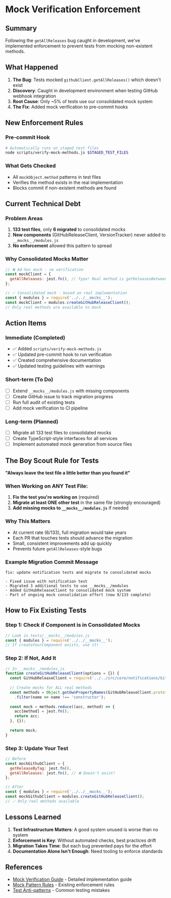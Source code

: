 # Mock Verification Enforcement

## Summary

Following the `getAllReleases` bug caught in development, we've implemented enforcement to prevent tests from mocking non-existent methods.

## What Happened

1. **The Bug**: Tests mocked `githubClient.getAllReleases()` which doesn't exist
2. **Discovery**: Caught in development environment when testing GitHub webhook integration
3. **Root Cause**: Only ~5% of tests use our consolidated mock system
4. **The Fix**: Added mock verification to pre-commit hooks

## New Enforcement Rules

### Pre-commit Hook
```bash
# Automatically runs on staged test files
node scripts/verify-mock-methods.js $STAGED_TEST_FILES
```

### What Gets Checked
- All `mockObject.method` patterns in test files
- Verifies the method exists in the real implementation
- Blocks commit if non-existent methods are found

## Current Technical Debt

### Problem Areas
1. **133 test files**, only **6 migrated** to consolidated mocks
2. **New components** (GitHubReleaseClient, VersionTracker) never added to `__mocks__/modules.js`
3. **No enforcement** allowed this pattern to spread

### Why Consolidated Mocks Matter
```javascript
// ❌ Ad-hoc mock - no verification
const mockClient = {
  getAllReleases: jest.fn(), // Typo! Real method is getReleasesBetween
};

// ✅ Consolidated mock - based on real implementation
const { modules } = require('../../__mocks__');
const mockClient = modules.createGitHubReleaseClient();
// Only real methods are available to mock
```

## Action Items

### Immediate (Completed)
- ✅ Added `scripts/verify-mock-methods.js`
- ✅ Updated pre-commit hook to run verification
- ✅ Created comprehensive documentation
- ✅ Updated testing guidelines with warnings

### Short-term (To Do)
- [ ] Extend `__mocks__/modules.js` with missing components
- [ ] Create GitHub issue to track migration progress
- [ ] Run full audit of existing tests
- [ ] Add mock verification to CI pipeline

### Long-term (Planned)
- [ ] Migrate all 133 test files to consolidated mocks
- [ ] Create TypeScript-style interfaces for all services
- [ ] Implement automated mock generation from source files

## The Boy Scout Rule for Tests

**"Always leave the test file a little better than you found it"**

### When Working on ANY Test File:
1. **Fix the test you're working on** (required)
2. **Migrate at least ONE other test** in the same file (strongly encouraged)
3. **Add missing mocks to `__mocks__/modules.js`** if needed

### Why This Matters
- At current rate (6/133), full migration would take years
- Each PR that touches tests should advance the migration
- Small, consistent improvements add up quickly
- Prevents future `getAllReleases`-style bugs

### Example Migration Commit Message
```
fix: update notification tests and migrate to consolidated mocks

- Fixed issue with notification test
- Migrated 3 additional tests to use __mocks__/modules
- Added GitHubReleaseClient to consolidated mock system
- Part of ongoing mock consolidation effort (now 9/133 complete)
```

## How to Fix Existing Tests

### Step 1: Check if Component is in Consolidated Mocks
```javascript
// Look in tests/__mocks__/modules.js
const { modules } = require('../../__mocks__');
// If createYourComponent exists, use it!
```

### Step 2: If Not, Add It
```javascript
// In __mocks__/modules.js
function createGitHubReleaseClient(options = {}) {
  const GitHubReleaseClient = require('../../src/core/notifications/GitHubReleaseClient');
  
  // Create mocks for ALL real methods
  const methods = Object.getOwnPropertyNames(GitHubReleaseClient.prototype)
    .filter(name => name !== 'constructor');
    
  const mock = methods.reduce((acc, method) => {
    acc[method] = jest.fn();
    return acc;
  }, {});
  
  return mock;
}
```

### Step 3: Update Your Test
```javascript
// Before
const mockGithubClient = {
  getReleaseByTag: jest.fn(),
  getAllReleases: jest.fn(), // ❌ Doesn't exist!
};

// After  
const { modules } = require('../../__mocks__');
const mockGithubClient = modules.createGitHubReleaseClient();
// ✅ Only real methods available
```

## Lessons Learned

1. **Test Infrastructure Matters**: A good system unused is worse than no system
2. **Enforcement is Key**: Without automated checks, best practices drift
3. **Migration Takes Time**: But each bug prevented pays for the effort
4. **Documentation Alone Isn't Enough**: Need tooling to enforce standards

## References

- [Mock Verification Guide](./MOCK_VERIFICATION_GUIDE.md) - Detailed implementation guide
- [Mock Pattern Rules](./MOCK_PATTERN_RULES.md) - Existing enforcement rules
- [Test Anti-patterns](./TEST_ANTIPATTERNS_REFERENCE.md) - Common testing mistakes